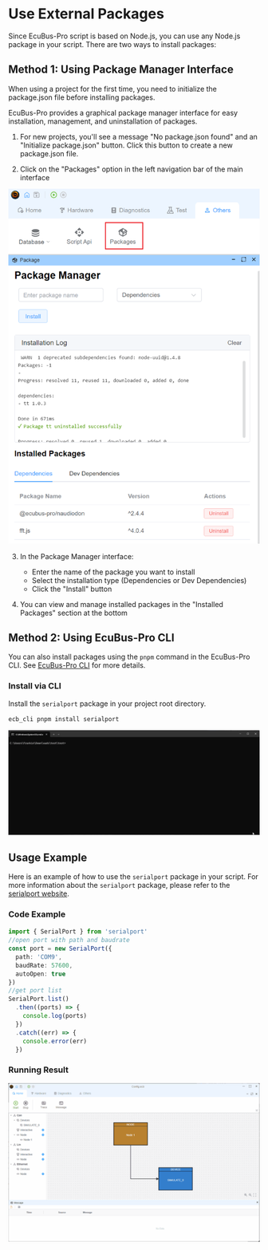 # Use External Packages

Since EcuBus-Pro script is based on Node.js, you can use any Node.js package in your script. There are two ways to install packages:

## Method 1: Using Package Manager Interface

When using a project for the first time, you need to initialize the package.json file before installing packages.

EcuBus-Pro provides a graphical package manager interface for easy installation, management, and uninstallation of packages.

1. For new projects, you'll see a message "No package.json found" and an "Initialize package.json" button. Click this button to create a new package.json file.

2. Click on the "Packages" option in the left navigation bar of the main interface

![Package Manager](package.png)

3. In the Package Manager interface:
   - Enter the name of the package you want to install
   - Select the installation type (Dependencies or Dev Dependencies)
   - Click the "Install" button

4. You can view and manage installed packages in the "Installed Packages" section at the bottom

## Method 2: Using EcuBus-Pro CLI

You can also install packages using the `pnpm` command in the EcuBus-Pro CLI. See [EcuBus-Pro CLI](cli.md) for more details.

### Install via CLI

Install the `serialport` package in your project root directory.

```bash
ecb_cli pnpm install serialport
```

![Installation Process](pnpm.gif)

## Usage Example

Here is an example of how to use the `serialport` package in your script.
For more information about the `serialport` package, please refer to the [serialport website](https://serialport.io/).

### Code Example

```typescript
import { SerialPort } from 'serialport'
//open port with path and baudrate
const port = new SerialPort({
  path: 'COM9',
  baudRate: 57600,
  autoOpen: true
})
//get port list
SerialPort.list()
  .then((ports) => {
    console.log(ports)
  })
  .catch((err) => {
    console.error(err)
  })
```

### Running Result

![Running Result](serialPort.gif)
